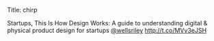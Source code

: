 Title: chirp

Startups, This Is How Design Works: A guide to understanding digital & physical product design for startups <a href="http://twitter.com/wellsriley">@wellsriley</a> <a href="http://t.co/MVv3eJSH">http://t.co/MVv3eJSH</a>

